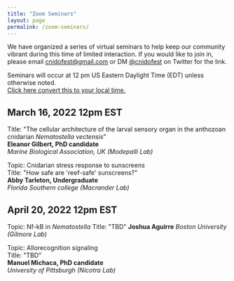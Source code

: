 ```yaml
---
title: "Zoom Seminars"
layout: page
permalink: /zoom-seminars/
---
```


We have organized a series of virtual seminars to help keep our community vibrant during this time of limited interaction. If you would like to join in, please email cnidofest@gmail.com or DM [@cnidofest](https://www.twitter.com/cnidofest) on Twitter for the link. 

Seminars will occur at 12 pm US Eastern Daylight Time (EDT) unless otherwise noted.  
[Click here convert this to your local time.](https://www.thetimezoneconverter.com/?t=12%20pm&tz=Eastern%20Daylight%20Time%20(EDT)&)



## March 16, 2022 12pm EST

Title: "The cellular architecture of the larval sensory organ in the anthozoan cnidarian _Nematostella vectensis_"  
**Eleanor Gilbert, PhD candidate**  
_Marine Biological Association, UK (Modepalli Lab)_  

Topic: Cnidarian stress response to sunscreens  
Title: "How safe are 'reef-safe' sunscreens?"  
**Abby Tarleton, Undergraduate**  
_Florida Southern college (Macrander Lab)_  


## April 20, 2022 12pm EST

Topic: Nf-kB in _Nematostella_
Title: "TBD"
**Joshua Aguirre**
_Boston University (Gilmore Lab)_

Topic: Allorecognition signaling  
Title: "TBD"  
**Manuel Michaca, PhD candidate**  
_University of Pittsburgh (Nicotra Lab)_  